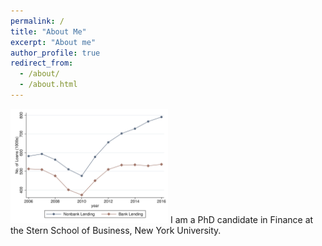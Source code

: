 ```yaml
---
permalink: /
title: "About Me"
excerpt: "About me"
author_profile: true
redirect_from: 
  - /about/
  - /about.html
---
```



<!-- <div style="float:left"><img src="/images/Figure1_agg_plot.png" width="50%" height="50%" ></div>
<div style="float:right">I am a PhD candidate in Finance at the Stern School of Business, New York University.</div>
<div style="clear:both"/> -->
  

<p float="left">
  <img src="/images/Figure1_agg_plot.png" width="50%" height="50%">
  I am a PhD candidate in Finance at the Stern School of Business, New York University.
</p>
